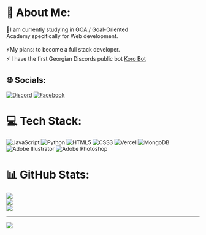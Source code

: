 # 💫 About Me:
🌱I am currently studying in GOA / Goal-Oriented<br>Academy specifically for Web development.<br><br>⚡My plans: to become a full stack developer.<br>
⚡ I have the first Georgian Discords public bot <a href="http://thor.pylex.xyz:9060/">Koro Bot</a>

## 🌐 Socials:
[![Discord](https://img.shields.io/badge/Discord-%237289DA.svg?logo=discord&logoColor=white)](https://discord.com/users/1221494967730438307) [![Facebook](https://img.shields.io/badge/Facebook-%231877F2.svg?logo=Facebook&logoColor=white)](https://facebook.com/profile.php?id=61554674728385) 

# 💻 Tech Stack:
![JavaScript](https://img.shields.io/badge/javascript-%23323330.svg?style=for-the-badge&logo=javascript&logoColor=%23F7DF1E) ![Python](https://img.shields.io/badge/python-3670A0?style=for-the-badge&logo=python&logoColor=ffdd54) ![HTML5](https://img.shields.io/badge/html5-%23E34F26.svg?style=for-the-badge&logo=html5&logoColor=white) ![CSS3](https://img.shields.io/badge/css3-%231572B6.svg?style=for-the-badge&logo=css3&logoColor=white) ![Vercel](https://img.shields.io/badge/vercel-%23000000.svg?style=for-the-badge&logo=vercel&logoColor=white) ![MongoDB](https://img.shields.io/badge/MongoDB-%234ea94b.svg?style=for-the-badge&logo=mongodb&logoColor=white) ![Adobe Illustrator](https://img.shields.io/badge/adobe%20illustrator-%23FF9A00.svg?style=for-the-badge&logo=adobe%20illustrator&logoColor=white) ![Adobe Photoshop](https://img.shields.io/badge/adobe%20photoshop-%2331A8FF.svg?style=for-the-badge&logo=adobe%20photoshop&logoColor=white)
# 📊 GitHub Stats:
![](https://github-readme-stats.vercel.app/api?username=NikaMakharadze&theme=dark&hide_border=false&include_all_commits=false&count_private=false)<br/>
![](https://github-readme-streak-stats.herokuapp.com/?user=NikaMakharadze&theme=dark&hide_border=false)<br/>
![](https://github-readme-stats.vercel.app/api/top-langs/?username=NikaMakharadze&theme=dark&hide_border=false&include_all_commits=false&count_private=false&layout=compact)

---
[![](https://visitcount.itsvg.in/api?id=NikaMakharadze&icon=0&color=0)](https://visitcount.itsvg.in)

<!-- Proudly created with GPRM ( https://gprm.itsvg.in ) -->
